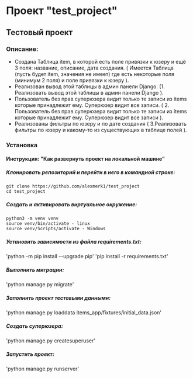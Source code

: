 # Проект "test_project"
## Тестовый проект

### Описание:
- Создана Таблица item, в которой есть поле привязки к юзеру и ещё 3 поля: название, описание, дата создания. ( Имеется Таблица (пусть будет item, значения не имеет) где есть некоторые поля (минимум 2 поля) и поле привязки к юзеру ).
- Реализован вывод этой таблицы в админ панели Django. (1. Реализовать вывод этой таблицы в админ панели Django ).
- Пользователь без прав суперюзера видит только те записи из items которые принадлежит ему. Суперюзер видит все записи. ( 2. Пользователь без прав суперюзера видит только те записи из items которые принадлежит ему. Суперюзер видит все записи ).
- Реализованы фильтры по юзеру и по дате создания ( 3.Реализовать фильтры по юзеру и какому-то из существующих в таблице полей ).

### Установка
#### Инструкция: "Как развернуть проект на локальной машине"

##### Клонировать репозиторий и перейти в него в командной строке:

```
git clone https://github.com/alexmerk1/test_project
cd test_project
```

##### Cоздать и активировать виртуальное окружение:

```
python3 -m venv venv
source venv/bin/activate - linux
source venv/Scripts/activate - Windows
```

##### Установить зависимости из файла requirements.txt:

'python -m pip install --upgrade pip'
'pip install -r requirements.txt'

##### Выполнить миграции:

'python manage.py migrate'

##### Заполнить проект тестовыми данными:

'python manage.py loaddata items_app/fixtures/initial_data.json'

##### Создать суперюзера:

'python manage.py createsuperuser'

##### Запустить проект:

'python manage.py runserver'
